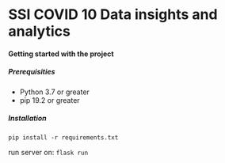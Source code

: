 # SSI COVID 10 Data insights and analytics

#### Getting started with the project

##### Prerequisities 
* Python 3.7 or greater
* pip 19.2 or greater

##### Installation

`pip install -r requirements.txt`


run server on: `flask run`
